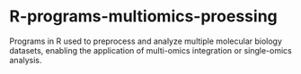 # R-programs-multiomics-proessing
Programs in R used to preprocess and analyze multiple molecular biology datasets, enabling the application of multi-omics integration or single-omics analysis.
